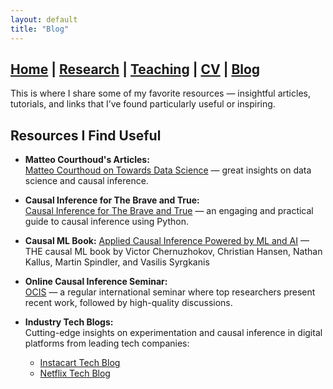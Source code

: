 ```yaml
---
layout: default
title: "Blog"
---
```

## [Home](./index.md) | [Research](./research.md) | [Teaching](./teaching.md) | [CV](./cv.md) | [Blog](./misc.md)

This is where I share some of my favorite resources — insightful articles, tutorials, and links that I’ve found particularly useful or inspiring.

## Resources I Find Useful

- **Matteo Courthoud's Articles:**  
  [Matteo Courthoud on Towards Data Science](https://towardsdatascience.com/author/matteo-courthoud/) — great insights on data science and causal inference.

- **Causal Inference for The Brave and True:**  
  [Causal Inference for The Brave and True](https://matheusfacure.github.io/python-causality-handbook/landing-page.html) — an engaging and practical guide to causal inference using Python.

- **Causal ML Book:**
  [Applied Causal Inference Powered by ML and AI](https://causalml-book.org/) — THE causal ML book by Victor Chernuzhokov, Christian Hansen, Nathan Kallus, Martin Spindler, and Vasilis Syrgkanis

- **Online Causal Inference Seminar:**  
  [OCIS](https://sites.google.com/view/ocis/) — a regular international seminar where top researchers present recent work, followed by high-quality discussions.

- **Industry Tech Blogs:**  
  Cutting-edge insights on experimentation and causal inference in digital platforms from leading tech companies:  
  - [Instacart Tech Blog](https://tech.instacart.com/)  
  - [Netflix Tech Blog](https://netflixtechblog.com/)  

<!--
## Personal Quests
- **Econ Coding:**  
  I'm on a mission to level up my econ coding game — from econometrics and causal ML to data structures, algorithms, and anything techy that intersects with economics.  
  📂 Here's my repo with some coding exercises — still a work in progress, and I’ll be adding more over time: [Econ Coding on GitHub](https://github.com/zahrakhanalizade/econ_coding)  

- **Research Interests:**  
  - **Experimental Design & Causal Inference:**
  *(Coming soon: A dive into the literature ...)*
  - **Labor Economics:**  
  I'm exploring women's labor force participation, gender gaps, and decisions around career and fertility choices — with a particular curiosity about how emerging fertility treatments influence these decisions.  
  *(I may share interesting insights and resources here over time.)*

-->
